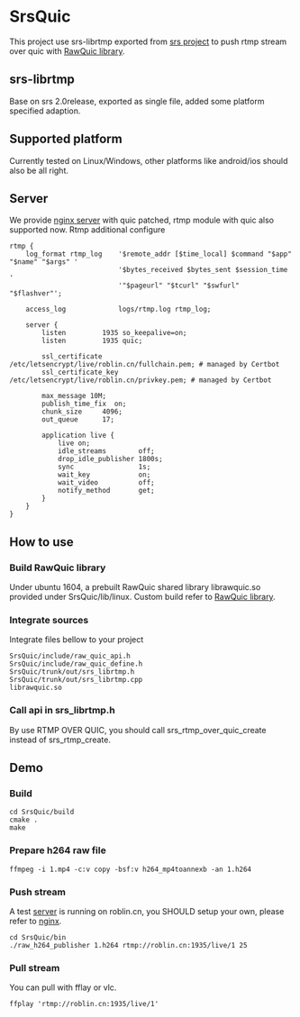 # SrsQuic

This project use srs-librtmp exported from [srs project](https://github.com/ossrs/srs) to push rtmp stream over quic with [RawQuic library](https://github.com/sonysuqin/RawQuic). 

## srs-librtmp
Base on srs 2.0release, exported as single file, added some platform specified adaption.

## Supported platform
Currently tested on Linux/Windows, other platforms like android/ios should also be all right.

## Server
We provide [nginx server](https://github.com/evansun922/nginx-quic) with quic patched, rtmp module with quic also supported now.
Rtmp additional configure
```
rtmp {
    log_format rtmp_log    '$remote_addr [$time_local] $command "$app" "$name" "$args" '
                           '$bytes_received $bytes_sent $session_time '
                           '"$pageurl" "$tcurl" "$swfurl" "$flashver"';

    access_log             logs/rtmp.log rtmp_log;

    server {
        listen         1935 so_keepalive=on;
        listen         1935 quic;

        ssl_certificate     /etc/letsencrypt/live/roblin.cn/fullchain.pem; # managed by Certbot
        ssl_certificate_key /etc/letsencrypt/live/roblin.cn/privkey.pem; # managed by Certbot

        max_message 10M;
        publish_time_fix  on;
        chunk_size     4096;
        out_queue      17;

        application live {
            live on;
            idle_streams        off;
            drop_idle_publisher 1800s;
            sync                1s;
            wait_key            on;
            wait_video          off;
            notify_method       get;
        }
    }
}
```

## How to use

### Build RawQuic library
Under ubuntu 1604, a prebuilt RawQuic shared library librawquic.so provided under SrsQuic/lib/linux.
Custom build refer to [RawQuic library](https://github.com/sonysuqin/RawQuic).

### Integrate sources
Integrate files bellow to your project
```
SrsQuic/include/raw_quic_api.h
SrsQuic/include/raw_quic_define.h
SrsQuic/trunk/out/srs_librtmp.h
SrsQuic/trunk/out/srs_librtmp.cpp
librawquic.so
```

### Call api in srs_librtmp.h
By use RTMP OVER QUIC, you should call srs_rtmp_over_quic_create instead of srs_rtmp_create.

## Demo
### Build
```
cd SrsQuic/build
cmake .
make
```

### Prepare h264 raw file
```
ffmpeg -i 1.mp4 -c:v copy -bsf:v h264_mp4toannexb -an 1.h264
```

### Push stream
A test [server]((https://github.com/evansun922/nginx-quic)) is running on roblin.cn, you SHOULD setup your own, please refer to [nginx](https://github.com/evansun922/nginx-quic).
```
cd SrsQuic/bin
./raw_h264_publisher 1.h264 rtmp://roblin.cn:1935/live/1 25
```

### Pull stream
You can pull with fflay or vlc.
```
ffplay 'rtmp://roblin.cn:1935/live/1'
```
